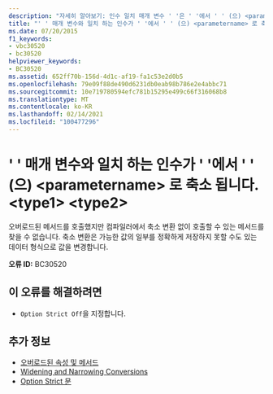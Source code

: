```yaml
---
description: "자세히 알아보기: 인수 일치 매개 변수 ' '은 ' '에서 ' ' (으) <parametername> 로 축소 됩니다. <type1> <type2>"
title: "' ' 매개 변수와 일치 하는 인수가 ' '에서 ' ' (으) <parametername> 로 축소 됩니다. <type1> <type2>"
ms.date: 07/20/2015
f1_keywords:
- vbc30520
- bc30520
helpviewer_keywords:
- BC30520
ms.assetid: 652ff70b-156d-4d1c-af19-fa1c53e2d0b5
ms.openlocfilehash: 79e09f88de490d6231db0eab98b786e2e4abbc71
ms.sourcegitcommit: 10e719780594efc781b15295e499c66f316068b8
ms.translationtype: MT
ms.contentlocale: ko-KR
ms.lasthandoff: 02/14/2021
ms.locfileid: "100477296"
---
```

# <a name="argument-matching-parameter-parametername-narrows-from-type1-to-type2"></a>' ' 매개 변수와 일치 하는 인수가 ' '에서 ' ' (으) \<parametername> 로 축소 됩니다. \<type1> \<type2>

오버로드된 메서드를 호출했지만 컴파일러에서 축소 변환 없이 호출할 수 있는 메서드를 찾을 수 없습니다. 축소 변환은 가능한 값의 일부를 정확하게 저장하지 못할 수도 있는 데이터 형식으로 값을 변경합니다.  
  
 **오류 ID:** BC30520  
  
## <a name="to-correct-this-error"></a>이 오류를 해결하려면  
  
- `Option Strict Off`을 지정합니다.  
  
## <a name="see-also"></a>추가 정보

- [오버로드된 속성 및 메서드](../programming-guide/language-features/objects-and-classes/overloaded-properties-and-methods.md)
- [Widening and Narrowing Conversions](../programming-guide/language-features/data-types/widening-and-narrowing-conversions.md)
- [Option Strict 문](../language-reference/statements/option-strict-statement.md)
